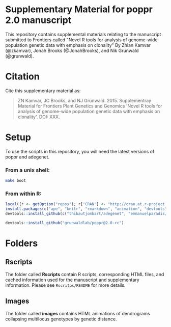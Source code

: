 # Supplementary Material for poppr 2.0 manuscript

This repository contains supplemental materials relating
to the manuscript submitted to Frontiers called "Novel R tools for analysis of genome-wide population genetic data with emphasis on clonality" By Zhian Kamvar (@zkamvar), Jonah Brooks (@JonahBrooks), and Nik Grunwald (@grunwald).

# Citation

Cite this supplementary material as:

> ZN Kamvar, JC Brooks, and NJ Grünwald. 2015. Supplementray Material for Frontiers Plant Genetics and
Genomics 'Novel R tools for analysis of genome-wide population genetic data with emphasis on clonality'. DOI: XXX.

# Setup

To use the scripts in this repository, you will need the latest versions of poppr and adegenet. 

### From a unix shell:

```sh
make boot
```
### From within R:

```R
local({r <- getOption("repos"); r["CRAN"] <- "http://cran.at.r-project.org"; options(repos = r)})
install.packages(c("ape", "knitr", "rmarkdown", "animation", "devtools"))
devtools::install_github(c("thibautjombart/adegenet", "emmanuelparadis/pegas/pegas", "KlausVigo/phangorn"))

devtools::install_github("grunwaldlab/poppr@2.0-rc")
```

# Folders

## Rscripts

The folder called **Rscripts** contain R scripts, corresponding HTML files, and cached information used for the manuscript and supplementary information. Please see `Rscritps/README` for more details.

## Images

The folder called **images** contains HTML animations of dendrograms collapsing multilocus genotypes by genetic distance. 
